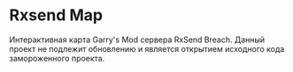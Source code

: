 # Rxsend Map

Интерактивная карта Garry's Mod сервера RxSend Breach. Данный проект не подлежит обновлению и является открытием исходного кода замороженного проекта.
